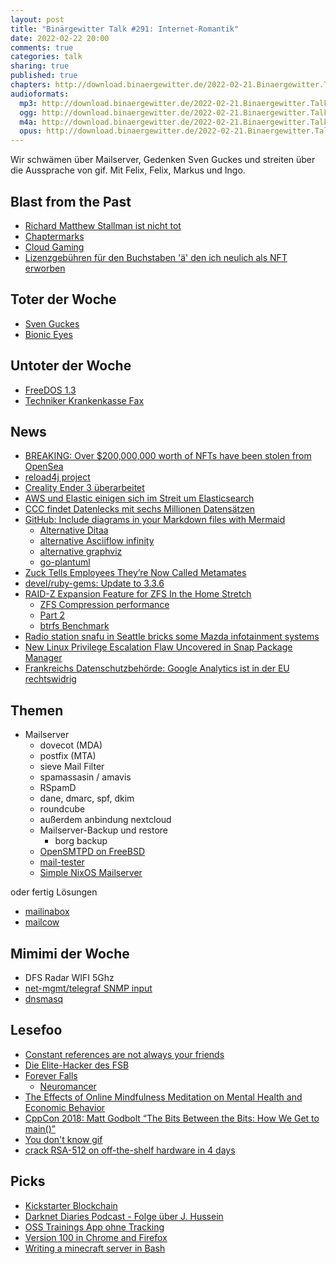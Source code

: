 ```yaml
---
layout: post
title: "Binärgewitter Talk #291: Internet-Romantik"
date: 2022-02-22 20:00
comments: true
categories: talk
sharing: true
published: true
chapters: http://download.binaergewitter.de/2022-02-21.Binaergewitter.Talk.291.chapters.txt
audioformats:
  mp3: http://download.binaergewitter.de/2022-02-21.Binaergewitter.Talk.291.mp3
  ogg: http://download.binaergewitter.de/2022-02-21.Binaergewitter.Talk.291.ogg
  m4a: http://download.binaergewitter.de/2022-02-21.Binaergewitter.Talk.291.m4a
  opus: http://download.binaergewitter.de/2022-02-21.Binaergewitter.Talk.291.opus
---
```

Wir schwämen über Mailserver, Gedenken Sven Guckes und streiten über die Aussprache von gif.
Mit Felix, Felix, Markus und Ingo.

## Blast from the Past
- [Richard Matthew Stallman ist nicht tot]( http://blog.binaergewitter.de/2022/02/08/binaergewitter-talk-number-290-code-vor-unserer-zeit/#isso-2034 )
- [Chaptermarks]( http://blog.binaergewitter.de/2022/02/08/binaergewitter-talk-number-290-code-vor-unserer-zeit/#isso-2024 )
- [Cloud Gaming]( http://blog.binaergewitter.de/2022/02/08/binaergewitter-talk-number-290-code-vor-unserer-zeit/#isso-2028 )
- [Lizenzgebühren für den Buchstaben 'ä' den ich neulich als NFT erworben]( http://blog.binaergewitter.de/2022/02/08/binaergewitter-talk-number-290-code-vor-unserer-zeit/#isso-2035 )

## Toter der Woche
- [Sven Guckes]( https://linuxnews.de/2022/02/sven-guckes-verstorben/ )
- [Bionic Eyes]( https://spectrum.ieee.org/bionic-eye-obsolete )

## Untoter der Woche
- [FreeDOS 1.3]( https://sourceforge.net/p/freedos/news/2022/02/freedos-13/ )
- [Techniker Krankenkasse Fax]( https://www.golem.de/news/digitalisierung-techniker-krankenkasse-fuehrt-fax-funktion-in-app-ein-2202-163220.html )

## News
- [BREAKING: Over $200,000,000 worth of NFTs have been stolen from OpenSea]( https://twitter.com/pluggedinn/status/1495246939838840840 )
- [reload4j project]( https://reload4j.qos.ch/ )
- [Creality Ender 3 überarbeitet]( https://www.heise.de/news/3D-Drucker-ueberarbeitet-Creality-Ender-3-S1-6328518.html )
- [AWS und Elastic einigen sich im Streit um Elasticsearch]( https://www.linux-magazin.de/news/aws-und-elastic-einigen-sich-im-streit-um-elasticsearch/ )
- [CCC findet Datenlecks mit sechs Millionen Datensätzen]( https://www.linux-magazin.de/news/ccc-findet-datenlecks-mit-sechs-millionen-datensaetzen/ )
- [GitHub: Include diagrams in your Markdown files with Mermaid](https://github.blog/2022-02-14-include-diagrams-markdown-files-mermaid/)
  - [Alternative Ditaa]( http://ditaa.sourceforge.net/ )
  - [alternative Asciiflow infinity]( https://asciiflow.com/#/ )
  - [alternative graphviz]( )
  - [go-plantuml]( https://github.com/bykof/go-plantuml )
- [Zuck Tells Employees They’re Now Called Metamates]( https://twitter.com/Gizmodo/status/1493716775258656771 )
- [devel/ruby-gems: Update to 3.3.6]( https://bugs.freebsd.org/bugzilla/show_bug.cgi?id=258108 )
- [RAID-Z Expansion Feature for ZFS In the Home Stretch]( https://freebsdfoundation.org/blog/raid-z-expansion-feature-for-zfs/ )
  - [ZFS Compression performance]( https://old.reddit.com/r/zfs/comments/svnycx/a_simple_real_world_zfs_compression_speed_an/ )
  - [Part 2]( https://old.reddit.com/r/zfs/comments/sxx9p7/a_simple_real_world_zfs_compression_speed_an/ )
  - [btrfs Benchmark]( https://docs.google.com/spreadsheets/d/1x9-3OQF4ev1fOCrYuYWt1QmxYRmPilw_nLik5H_2_qA/edit#gid=0 )
- [Radio station snafu in Seattle bricks some Mazda infotainment systems]( https://arstechnica.com/cars/2022/02/radio-station-snafu-in-seattle-bricks-some-mazda-infotainment-systems/ )
- [New Linux Privilege Escalation Flaw Uncovered in Snap Package Manager]( https://thehackernews.com/2022/02/new-linux-privilege-escalation-flaw.html )
- [Frankreichs Datenschutzbehörde: Google Analytics ist in der EU rechtswidrig]( https://www.heise.de/news/Frankreichs-Datenschutzbehoerde-Google-Analytics-ist-in-der-EU-rechtswidrig-6439306.html )

## Themen

- Mailserver
  * dovecot (MDA)
  * postfix (MTA)
  * sieve Mail Filter
  * spamassasin / amavis
  * RSpamD
  * dane, dmarc, spf, dkim
  * roundcube
  * außerdem anbindung nextcloud
  * Mailserver-Backup und restore
    - borg backup
  * [OpenSMTPD on FreeBSD]( https://l33tsource.com/blog/2015/07/26/mail-part-1-setup-smtp-opensmtpd/ )
  * [mail-tester]( https://www.mail-tester.com/ )
  * [Simple NixOS Mailserver]( https://gitlab.com/simple-nixos-mailserver/nixos-mailserver )

oder fertig Lösungen

- [mailinabox]( https://mailinabox.email/ )
- [mailcow]( https://mailcow.email/ )


## Mimimi der Woche
- DFS Radar WIFI 5Ghz
- [net-mgmt/telegraf SNMP input]( https://forums.freebsd.org/threads/net-mgmt-telegraf-snmp-input-could-not-find-module-named-if-mib.83679/ )
- [dnsmasq]( https://lists.thekelleys.org.uk/pipermail/dnsmasq-discuss/2022q1/016015.html )

## Lesefoo
- [Constant references are not always your friends]( https://belaycpp.com/2022/02/15/constant-references-are-not-always-your-friends/ )
- [Die Elite-Hacker des FSB]( https://interaktiv.br.de/elite-hacker-fsb/index.html )
- [Forever Falls]( https://mwl.io/archives/2348 )
  * [Neuromancer]( https://www.goodreads.com/book/show/6088007-neuromancer )
- [The Effects of Online Mindfulness Meditation on Mental Health and Economic Behavior]( https://economics.mit.edu/files/22355 )
- [CppCon 2018: Matt Godbolt “The Bits Between the Bits: How We Get to main()”]( https://www.youtube.com/watch?v=dOfucXtyEsU )
- [You don't know gif ]( https://blog.darrien.dev/posts/you-dont-know-gif/ )
- [crack RSA-512 on off-the-shelf hardware in 4 days]( https://yurichev.com/news/20220210_RSA/ )

## Picks
- [Kickstarter Blockchain]( https://www.kickstarter.com/articles/lets-build-whats-next-for-crowdfunding-creative-projects )
- [Darknet Diaries Podcast - Folge über J. Hussein]( https://darknetdiaries.com/episode/109/ )
- [OSS Trainings App ohne Tracking]( https://twitter.com/mobilsicher/status/1483745331129077761 )
- [Version 100 in Chrome and Firefox]( https://hacks.mozilla.org/2022/02/version-100-in-chrome-and-firefox/ )
- [Writing a minecraft server in Bash]( https://sdomi.pl/weblog/15-witchcraft-minecraft-server-in-bash/ )
